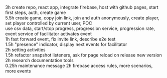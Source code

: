 3h create repo, react app, integrate firebase, host with github pages, start first steps, auth, create game  
5.5h create game, copy join link, join and auth anonymously, create player, set player controlled by current user, POC  
use csv data, start/stop progress, progression service, progression rate, event service of facilitator activates event  
1h fast forward event, fix invite link, describe e2e test  
1.5h "presence" indicator, display next events for facilitator  
2h setting activities  
1.5h refactor snapshot listeners, ask for page reload on release new version  
2h research documentation tools  
0.25h maintenance message
2h firebase access rules, more scenarios, more events
